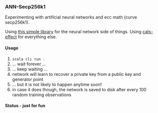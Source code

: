 ### ANN-Secp256k1

Experimenting with artificial neural networks and ecc math (curve secp256k1).

Using [this simple library](https://github.com/mrdimosthenis/scala-synapses) for the
neural network side of things. Using [cats-effect](https://typelevel.org/cats-effect/)
for everything else.

#### Usage
1. `scala cli run .`
2. ... wait forever ...
3. ... keep waiting ...
4. network will learn to recover a private key from a public key and generator point
5. ... but it is not likely to happen anytime soon!
7. in case it does though, the network is saved to disk after every 100 random training observations

#### Status - just for fun
